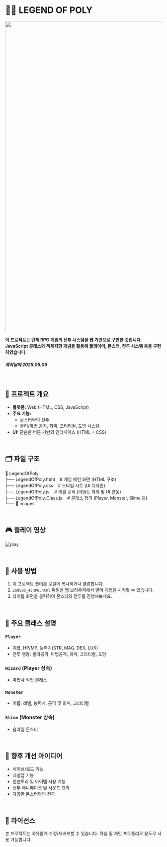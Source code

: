 # 🧙‍♂️ LEGEND OF POLY

<img src="https://github.com/user-attachments/assets/578d2602-2996-4f2d-b4cf-c2b7536941bd" width="1000">  

**이 프로젝트는 턴제 RPG 게임의 전투 시스템을 웹 기반으로 구현한 것입니다.**  
**JavaScript 클래스와 객체지향 개념을 활용해 플레이어, 몬스터, 전투 시스템 등을 구현하였습니다.**

##### 제작날짜 2025.05.05


<br>

## 📌 프로젝트 개요

- **플랫폼:** Web (HTML, CSS, JavaScript)
- **주요 기능:**
  - 몬스터와의 전투
  - 물리/마법 공격, 회피, 크리티컬, 도망 시스템    
- **UI:** 단순한 버튼 기반의 인터페이스 (HTML + CSS)
  
<br>

## 🗂️ 파일 구조
📁 LegendOfPoly   
├── LegendOfPoly.html &nbsp;&nbsp; # 게임 메인 화면 (HTML 구조)  
├── LegendOfPoly.css &nbsp;&nbsp; # 스타일 시트 (UI 디자인)  
├── LegendOfPoly.js &nbsp;&nbsp; # 게임 로직 (이벤트 처리 및 UI 연동)  
├── LegendOfPoly_Class.js &nbsp;&nbsp; # 클래스 정의 (Player, Monster, Slime 등)  
└── 📁 images

<br>

## 🎮 플레이 영상
![play](https://github.com/user-attachments/assets/345b1fb2-4bc3-425b-b3e6-467317bb5d68)


<br>

## 📜 사용 방법

1. 이 프로젝트 폴더를 로컬에 복사하거나 클론합니다.
2. `250505_4JRPG.html` 파일을 웹 브라우저에서 열어 게임을 시작할 수 있습니다.
3. 타이틀 화면을 클릭하여 몬스터와 전투를 진행해보세요.

<br>

## 👾 주요 클래스 설명

### `Player`
- 이름, HP/MP, 능력치(STR, MAG, DEX, LUK)
- 전투 행동: 물리공격, 마법공격, 회피, 크리티컬, 도망

### `Wizard` (Player 상속)
- 마법사 직업 클래스

### `Monster`
- 이름, 레벨, 능력치, 공격 및 회피, 크리티컬

### `Slime` (Monster 상속)
- 슬라임 몬스터

<br>

## 🌱 향후 개선 아이디어

- 세이브/로드 기능
- 레벨업 기능
- 인벤토리 및 아이템 사용 기능
- 전투 애니메이션 및 사운드 효과
- 다양한 몬스터와의 전투

<br>

## 📃 라이선스

본 프로젝트는 자유롭게 수정/재배포할 수 있습니다. 학습 및 개인 포트폴리오 용도로 사용 가능합니다.  
